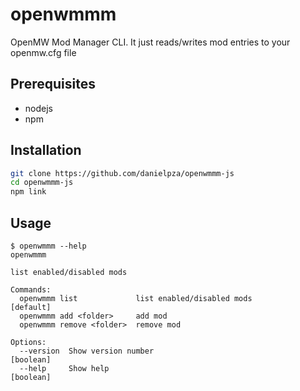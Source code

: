 # openwmmm

OpenMW Mod Manager CLI. It just reads/writes mod entries to your openmw.cfg file

## Prerequisites

- nodejs
- npm

## Installation

```sh
git clone https://github.com/danielpza/openwmmm-js
cd openwmmm-js
npm link
```

## Usage

```
$ openwmmm --help
openwmmm

list enabled/disabled mods

Commands:
  openwmmm list             list enabled/disabled mods                 [default]
  openwmmm add <folder>     add mod
  openwmmm remove <folder>  remove mod

Options:
  --version  Show version number                                       [boolean]
  --help     Show help                                                 [boolean]
```

